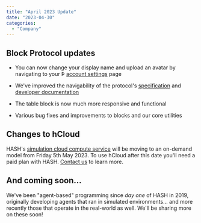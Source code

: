 ```yaml
---
title: "April 2023 Update"
date: "2023-04-30"
categories: 
  - "Company"
---
```


## Block Protocol updates

- You can now change your display name and upload an avatar by navigating to your Þ [account settings](https://blockprotocol.org/account/general) page

- We've improved the navigability of the protocol's [specification](https://blockprotocol.org/spec) and [developer documentation](https://blockprotocol.org/docs)

- The table block is now much more responsive and functional

- Various bug fixes and improvements to blocks and our core utilities

## Changes to hCloud

HASH's [simulation cloud compute service](https://hash.ai/platform/cloud) will be moving to an on-demand model from Friday 5th May 2023. To use hCloud after this date you'll need a paid plan with HASH. [Contact us](https://hash.ai/contact) to learn more.

## And coming soon...

We've been "agent-based" programming since _day one_ of HASH in 2019, originally developing agents that ran in simulated environments... and more recently those that operate in the real-world as well. We'll be sharing more on these soon!
